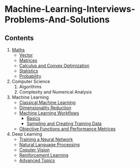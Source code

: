 # Machine-Learning-Interviews-Problems-And-Solutions

## Contents

1. [Maths]()
    - [Vector](#vector)
    - [Matrices](#matrices)
    - [Calculus and Convex Optimization](#calculus-and-convex-optimization)
    - [Statistics](#statistics)
    - [Probability](#probability)
1. Computer Science
    1. Algorithms
    1. Complexity and Numerical Analysis
1. Machine Learning
    - [Classical Machine Learning](#classical-machine-learning)
    - [Dimensionality Reduction](#dimensionality-reduction)
    - [Machine Learning Workflows](#machine-learning-workflows)
        - [Basics](#basics)
        - [Sampling and Creating Training Data](#sampling-and-creating-training-data)
    - [Objective Functions and Performance Metrices](#objective-functions-and-performance-metrices)
1. Deep Learning 
    - [Training a Neural Network](#training-a-neural-network)
    - [Natural Language Processing](#natural-language-processing)
    - [Coputer Vision](#computer-vision)
    - [Reinforcement Learning](#reinforcement-learning)
    - [Advanced Topics](#advanced-topics)